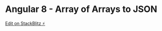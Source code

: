 # Angular 8 - Array of Arrays to JSON

[Edit on StackBlitz ⚡️](https://stackblitz.com/github/JohanWorm/angular-array-of-arrays-to-json)

